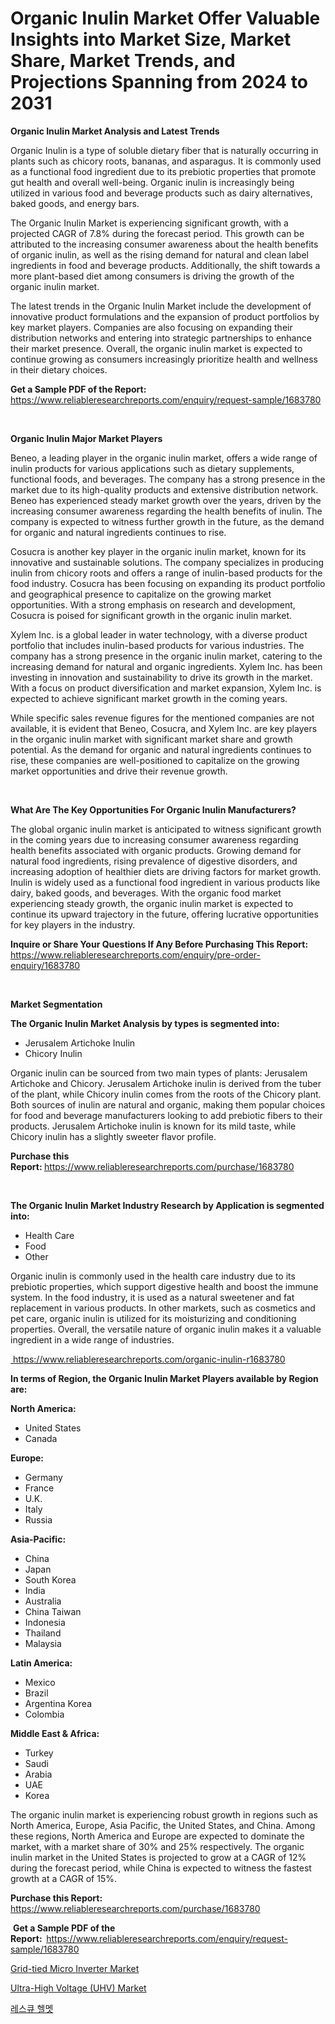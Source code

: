<p><h1>Organic Inulin Market Offer Valuable Insights into Market Size, Market Share, Market Trends, and Projections Spanning from 2024 to 2031</h1></p><p><strong>Organic Inulin Market Analysis and Latest Trends</strong></p>
<p><p>Organic Inulin is a type of soluble dietary fiber that is naturally occurring in plants such as chicory roots, bananas, and asparagus. It is commonly used as a functional food ingredient due to its prebiotic properties that promote gut health and overall well-being. Organic inulin is increasingly being utilized in various food and beverage products such as dairy alternatives, baked goods, and energy bars.</p><p>The Organic Inulin Market is experiencing significant growth, with a projected CAGR of 7.8% during the forecast period. This growth can be attributed to the increasing consumer awareness about the health benefits of organic inulin, as well as the rising demand for natural and clean label ingredients in food and beverage products. Additionally, the shift towards a more plant-based diet among consumers is driving the growth of the organic inulin market.</p><p>The latest trends in the Organic Inulin Market include the development of innovative product formulations and the expansion of product portfolios by key market players. Companies are also focusing on expanding their distribution networks and entering into strategic partnerships to enhance their market presence. Overall, the organic inulin market is expected to continue growing as consumers increasingly prioritize health and wellness in their dietary choices.</p></p>
<p><strong>Get a Sample PDF of the Report:&nbsp;</strong> <a href="https://www.reliableresearchreports.com/enquiry/request-sample/1683780">https://www.reliableresearchreports.com/enquiry/request-sample/1683780</a></p>
<p>&nbsp;</p>
<p><strong>Organic Inulin Major Market Players</strong></p>
<p><p>Beneo, a leading player in the organic inulin market, offers a wide range of inulin products for various applications such as dietary supplements, functional foods, and beverages. The company has a strong presence in the market due to its high-quality products and extensive distribution network. Beneo has experienced steady market growth over the years, driven by the increasing consumer awareness regarding the health benefits of inulin. The company is expected to witness further growth in the future, as the demand for organic and natural ingredients continues to rise.</p><p>Cosucra is another key player in the organic inulin market, known for its innovative and sustainable solutions. The company specializes in producing inulin from chicory roots and offers a range of inulin-based products for the food industry. Cosucra has been focusing on expanding its product portfolio and geographical presence to capitalize on the growing market opportunities. With a strong emphasis on research and development, Cosucra is poised for significant growth in the organic inulin market.</p><p>Xylem Inc. is a global leader in water technology, with a diverse product portfolio that includes inulin-based products for various industries. The company has a strong presence in the organic inulin market, catering to the increasing demand for natural and organic ingredients. Xylem Inc. has been investing in innovation and sustainability to drive its growth in the market. With a focus on product diversification and market expansion, Xylem Inc. is expected to achieve significant market growth in the coming years.</p><p>While specific sales revenue figures for the mentioned companies are not available, it is evident that Beneo, Cosucra, and Xylem Inc. are key players in the organic inulin market with significant market share and growth potential. As the demand for organic and natural ingredients continues to rise, these companies are well-positioned to capitalize on the growing market opportunities and drive their revenue growth.</p></p>
<p>&nbsp;</p>
<p><strong>What Are The Key Opportunities For Organic Inulin Manufacturers?</strong></p>
<p><p>The global organic inulin market is anticipated to witness significant growth in the coming years due to increasing consumer awareness regarding health benefits associated with organic products. Growing demand for natural food ingredients, rising prevalence of digestive disorders, and increasing adoption of healthier diets are driving factors for market growth. Inulin is widely used as a functional food ingredient in various products like dairy, baked goods, and beverages. With the organic food market experiencing steady growth, the organic inulin market is expected to continue its upward trajectory in the future, offering lucrative opportunities for key players in the industry.</p></p>
<p><strong>Inquire or Share Your Questions If Any Before Purchasing This Report:</strong> <a href="https://www.reliableresearchreports.com/enquiry/pre-order-enquiry/1683780">https://www.reliableresearchreports.com/enquiry/pre-order-enquiry/1683780</a></p>
<p>&nbsp;</p>
<p><strong>Market Segmentation</strong></p>
<p><strong>The Organic Inulin Market Analysis by types is segmented into:</strong></p>
<p><ul><li>Jerusalem Artichoke Inulin</li><li>Chicory Inulin</li></ul></p>
<p><p>Organic inulin can be sourced from two main types of plants: Jerusalem Artichoke and Chicory. Jerusalem Artichoke inulin is derived from the tuber of the plant, while Chicory inulin comes from the roots of the Chicory plant. Both sources of inulin are natural and organic, making them popular choices for food and beverage manufacturers looking to add prebiotic fibers to their products. Jerusalem Artichoke inulin is known for its mild taste, while Chicory inulin has a slightly sweeter flavor profile.</p></p>
<p><strong>Purchase this Report:&nbsp;</strong><a href="https://www.reliableresearchreports.com/purchase/1683780">https://www.reliableresearchreports.com/purchase/1683780</a></p>
<p>&nbsp;</p>
<p><strong>The Organic Inulin Market Industry Research by Application is segmented into:</strong></p>
<p><ul><li>Health Care</li><li>Food</li><li>Other</li></ul></p>
<p><p>Organic inulin is commonly used in the health care industry due to its prebiotic properties, which support digestive health and boost the immune system. In the food industry, it is used as a natural sweetener and fat replacement in various products. In other markets, such as cosmetics and pet care, organic inulin is utilized for its moisturizing and conditioning properties. Overall, the versatile nature of organic inulin makes it a valuable ingredient in a wide range of industries.</p></p>
<p><a href="https://www.reliableresearchreports.com/organic-inulin-r1683780">&nbsp;https://www.reliableresearchreports.com/organic-inulin-r1683780</a></p>
<p><strong>In terms of Region, the Organic Inulin Market Players available by Region are:</strong></p>
<p>
    <p> <strong> North America: </strong>
        <ul>
            <li>United States</li>
            <li>Canada</li>
        </ul>
        </p> 
    <p> <strong> Europe: </strong>
        <ul>
            <li>Germany</li>
            <li>France</li>
            <li>U.K.</li>
            <li>Italy</li>
            <li>Russia</li>
        </ul>
        </p> 
    <p> <strong> Asia-Pacific: </strong>
        <ul>
            <li>China</li>
            <li>Japan</li>
            <li>South Korea</li>
            <li>India</li>
            <li>Australia</li>
            <li>China Taiwan</li>
            <li>Indonesia</li>
            <li>Thailand</li>
            <li>Malaysia</li>
        </ul>
        </p> 
    <p> <strong> Latin America: </strong>
        <ul>
            <li>Mexico</li>
            <li>Brazil</li>
            <li>Argentina Korea</li>
            <li>Colombia</li>
        </ul>
        </p> 
    <p> <strong> Middle East & Africa: </strong>
        <ul>
            <li>Turkey</li>
            <li>Saudi</li>
            <li>Arabia</li>
            <li>UAE</li>
            <li>Korea</li>
        </ul>
    </p>
    </p>
<p><p>The organic inulin market is experiencing robust growth in regions such as North America, Europe, Asia Pacific, the United States, and China. Among these regions, North America and Europe are expected to dominate the market, with a market share of 30% and 25% respectively. The organic inulin market in the United States is projected to grow at a CAGR of 12% during the forecast period, while China is expected to witness the fastest growth at a CAGR of 15%.</p></p>
<p><strong>Purchase this Report: </strong><a href="https://www.reliableresearchreports.com/purchase/1683780">https://www.reliableresearchreports.com/purchase/1683780</a></p>
<p>&nbsp;<strong>Get a Sample PDF of the Report:&nbsp;&nbsp;</strong><a href="https://www.reliableresearchreports.com/enquiry/request-sample/1683780">https://www.reliableresearchreports.com/enquiry/request-sample/1683780</a></p>
<p><strong></strong></p>
<p><p><a href="https://medium.com/@sjdhshjc2456654/grid-tied-micro-inverter-market-trends-a-detailed-study-of-its-market-segmentation-and-analyzing-3c39b9732d4f">Grid-tied Micro Inverter Market</a></p><p><a href="https://medium.com/@nettieboyle28/ultra-high-voltage-uhv-market-a-global-and-regional-analysis-focus-on-region-country-level-69a623f843a4">Ultra-High Voltage (UHV) Market</a></p><p><a href="https://github.com/vanessagrant665567/Market-Research-Report-List-2/blob/main/948231542976.md">레스큐 헬멧</a></p></p>